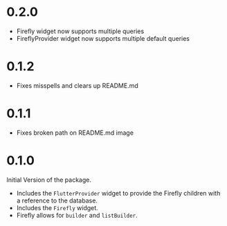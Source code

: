 # 0.2.0

 - Firefly widget now supports multiple queries
 - FireflyProvider widget now supports multiple default queries

# 0.1.2

 - Fixes misspells and clears up README.md

# 0.1.1

- Fixes broken path on README.md image 

# 0.1.0

Initial Version of the package.

- Includes the `FlutterProvider` widget to provide the Firefly children with a reference to the database.
- Includes the `Firefly` widget.
- Firefly allows for `builder` and `listBuilder`.